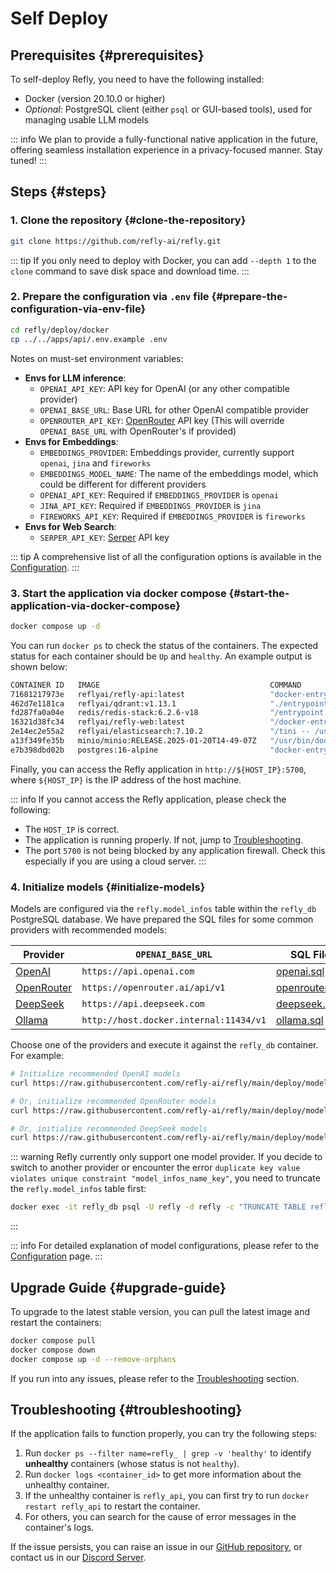 # Self Deploy

## Prerequisites {#prerequisites}

To self-deploy Refly, you need to have the following installed:

- Docker (version 20.10.0 or higher)
- *Optional*: PostgreSQL client (either `psql` or GUI-based tools), used for managing usable LLM models

::: info
We plan to provide a fully-functional native application in the future, offering seamless installation experience in a privacy-focused manner. Stay tuned!
:::

## Steps {#steps}

### 1. Clone the repository {#clone-the-repository}

```bash
git clone https://github.com/refly-ai/refly.git
```

::: tip
If you only need to deploy with Docker, you can add `--depth 1` to the `clone` command to save disk space and download time.
:::

### 2. Prepare the configuration via `.env` file {#prepare-the-configuration-via-env-file}

```bash
cd refly/deploy/docker
cp ../../apps/api/.env.example .env
```

Notes on must-set environment variables:

- **Envs for LLM inference**:
  - `OPENAI_API_KEY`: API key for OpenAI (or any other compatible provider)
  - `OPENAI_BASE_URL`: Base URL for other OpenAI compatible provider
  - `OPENROUTER_API_KEY`: [OpenRouter](https://openrouter.ai/) API key (This will override `OPENAI_BASE_URL` with OpenRouter's if provided)
- **Envs for Embeddings**:
  - `EMBEDDINGS_PROVIDER`: Embeddings provider, currently support `openai`, `jina` and `fireworks`
  - `EMBEDDINGS_MODEL_NAME`: The name of the embeddings model, which could be different for different providers
  - `OPENAI_API_KEY`: Required if `EMBEDDINGS_PROVIDER` is `openai`
  - `JINA_API_KEY`: Required if `EMBEDDINGS_PROVIDER` is `jina`
  - `FIREWORKS_API_KEY`: Required if `EMBEDDINGS_PROVIDER` is `fireworks`
- **Envs for Web Search**:
  - `SERPER_API_KEY`: [Serper](https://serper.dev/) API key

::: tip
A comprehensive list of all the configuration options is available in the [Configuration](../configuration.md).
:::

### 3. Start the application via docker compose {#start-the-application-via-docker-compose}

```bash
docker compose up -d
```

You can run `docker ps` to check the status of the containers. The expected status for each container should be `Up` and `healthy`. An example output is shown below:

```bash
CONTAINER ID   IMAGE                                      COMMAND                  CREATED       STATUS                 PORTS                                                                                  NAMES
71681217973e   reflyai/refly-api:latest                   "docker-entrypoint.s…"   5 hours ago   Up 5 hours (healthy)   3000/tcp, 0.0.0.0:5800-5801->5800-5801/tcp, :::5800-5801->5800-5801/tcp                refly_api
462d7e1181ca   reflyai/qdrant:v1.13.1                     "./entrypoint.sh"        5 hours ago   Up 5 hours (healthy)   0.0.0.0:6333-6334->6333-6334/tcp, :::6333-6334->6333-6334/tcp                          refly_qdrant
fd287fa0a04e   redis/redis-stack:6.2.6-v18                "/entrypoint.sh"         5 hours ago   Up 5 hours (healthy)   0.0.0.0:6379->6379/tcp, :::6379->6379/tcp, 0.0.0.0:8001->8001/tcp, :::8001->8001/tcp   refly_redis
16321d38fc34   reflyai/refly-web:latest                   "/docker-entrypoint.…"   5 hours ago   Up 5 hours             0.0.0.0:5700->80/tcp, [::]:5700->80/tcp                                                refly_web
2e14ec2e55a2   reflyai/elasticsearch:7.10.2               "/tini -- /usr/local…"   5 hours ago   Up 5 hours (healthy)   0.0.0.0:9200->9200/tcp, :::9200->9200/tcp, 9300/tcp                                    refly_elasticsearch
a13f349fe35b   minio/minio:RELEASE.2025-01-20T14-49-07Z   "/usr/bin/docker-ent…"   5 hours ago   Up 5 hours (healthy)   0.0.0.0:9000-9001->9000-9001/tcp, :::9000-9001->9000-9001/tcp                          refly_minio
e7b398dbd02b   postgres:16-alpine                         "docker-entrypoint.s…"   5 hours ago   Up 5 hours (healthy)   0.0.0.0:5432->5432/tcp, :::5432->5432/tcp                                              refly_db
```

Finally, you can access the Refly application in `http://${HOST_IP}:5700`, where `${HOST_IP}` is the IP address of the host machine.

::: info
If you cannot access the Refly application, please check the following:

- The `HOST_IP` is correct.
- The application is running properly. If not, jump to [Troubleshooting](#troubleshooting).
- The port `5700` is not being blocked by any application firewall. Check this especially if you are using a cloud server.
:::

### 4. Initialize models {#initialize-models}

Models are configured via the `refly.model_infos` table within the `refly_db` PostgreSQL database. We have prepared the SQL files for some common providers with recommended models:

| Provider | `OPENAI_BASE_URL` | SQL File |
| -------- | ----------------- | -------- |
| [OpenAI](https://platform.openai.com/) | `https://api.openai.com` | [openai.sql](https://github.com/refly-ai/refly/blob/main/deploy/model-providers/openai.sql) |
| [OpenRouter](https://openrouter.ai/) | `https://openrouter.ai/api/v1` | [openrouter.sql](https://github.com/refly-ai/refly/blob/main/deploy/model-providers/openrouter.sql) |
| [DeepSeek](https://platform.deepseek.com/) | `https://api.deepseek.com` | [deepseek.sql](https://github.com/refly-ai/refly/blob/main/deploy/model-providers/deepseek.sql) |
| [Ollama](https://ollama.com/) | `http://host.docker.internal:11434/v1` | [ollama.sql](https://github.com/refly-ai/refly/blob/main/deploy/model-providers/ollama.sql) |

Choose one of the providers and execute it against the `refly_db` container. For example:

```bash
# Initialize recommended OpenAI models
curl https://raw.githubusercontent.com/refly-ai/refly/main/deploy/model-providers/openai.sql | docker exec -i refly_db psql -U refly -d refly
```

```bash
# Or, initialize recommended OpenRouter models
curl https://raw.githubusercontent.com/refly-ai/refly/main/deploy/model-providers/openrouter.sql | docker exec -i refly_db psql -U refly -d refly
```

```bash
# Or, initialize recommended DeepSeek models
curl https://raw.githubusercontent.com/refly-ai/refly/main/deploy/model-providers/deepseek.sql | docker exec -i refly_db psql -U refly -d refly
```

::: warning
Refly currently only support one model provider. If you decide to switch to another provider or encounter the error `duplicate key value violates unique constraint "model_infos_name_key"`, you need to truncate the `refly.model_infos` table first:

```bash
docker exec -it refly_db psql -U refly -d refly -c "TRUNCATE TABLE refly.model_infos;"
```
:::

::: info
For detailed explanation of model configurations, please refer to the [Configuration](../configuration.md#model-configuration) page.
:::

## Upgrade Guide {#upgrade-guide}

To upgrade to the latest stable version, you can pull the latest image and restart the containers:

```bash
docker compose pull
docker compose down
docker compose up -d --remove-orphans
```

If you run into any issues, please refer to the [Troubleshooting](#troubleshooting) section.

## Troubleshooting {#troubleshooting}

If the application fails to function properly, you can try the following steps:

1. Run `docker ps --filter name=refly_ | grep -v 'healthy'` to identify **unhealthy** containers (whose status is not `healthy`).
2. Run `docker logs <container_id>` to get more information about the unhealthy container.
3. If the unhealthy container is `refly_api`, you can first try to run `docker restart refly_api` to restart the container.
4. For others, you can search for the cause of error messages in the container's logs.

If the issue persists, you can raise an issue in our [GitHub repository](https://github.com/refly-ai/refly/issues), or contact us in our [Discord Server](https://discord.gg/bWjffrb89h).
